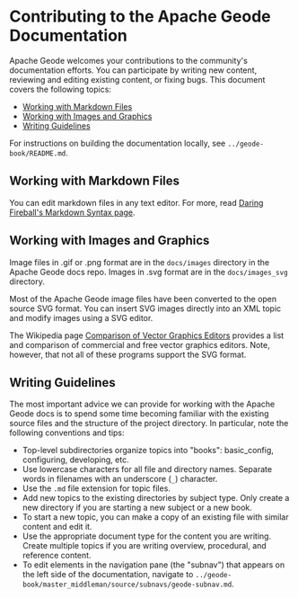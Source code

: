 <!--
Licensed to the Apache Software Foundation (ASF) under one or more
contributor license agreements.  See the NOTICE file distributed with
this work for additional information regarding copyright ownership.
The ASF licenses this file to You under the Apache License, Version 2.0
(the "License"); you may not use this file except in compliance with
the License.  You may obtain a copy of the License at

     http://www.apache.org/licenses/LICENSE-2.0

Unless required by applicable law or agreed to in writing, software
distributed under the License is distributed on an "AS IS" BASIS,
WITHOUT WARRANTIES OR CONDITIONS OF ANY KIND, either express or implied.
See the License for the specific language governing permissions and
limitations under the License.
-->

# Contributing to the Apache Geode Documentation

Apache Geode welcomes your contributions to the community's documentation efforts. You can participate by writing new content, reviewing and editing existing content, or fixing bugs. This document covers the following topics:

- [Working with Markdown Files](#working-with-markdown-files)
- [Working with Images and Graphics](#working-with-images-and-graphics)
- [Writing Guidelines](#writing-guidelines)

For instructions on building the documentation locally, see `../geode-book/README.md`.

## Working with Markdown Files

You can edit markdown files in any text editor. For more, read [Daring Fireball's Markdown Syntax page](https://daringfireball.net/projects/markdown/syntax).

## Working with Images and Graphics

Image files in .gif or .png format are in the `docs/images` directory in the Apache Geode docs repo. Images in .svg format are in the `docs/images_svg` directory.

Most of the Apache Geode image files have been converted to the open source SVG format. You can insert SVG images directly into an XML topic and modify images using a SVG editor.

The Wikipedia page [Comparison of Vector Graphics Editors](http://en.wikipedia.org/wiki/Comparison_of_vector_graphics_editors) provides a list and comparison of commercial and free vector graphics editors. Note, however, that not all of these programs support the SVG format.

## Writing Guidelines

The most important advice we can provide for working with the Apache Geode docs is to spend some time becoming familiar with the existing source files and the structure of the project directory. In particular, note the following conventions and tips:

- Top-level subdirectories organize topics into "books": basic_config, configuring, developing, etc.
- Use lowercase characters for all file and directory names. Separate words in filenames with an underscore (`_`) character.
- Use the `.md` file extension for topic files.
- Add new topics to the existing directories by subject type. Only create a new directory if you are starting a new subject or a new book.
- To start a new topic, you can make a copy of an existing file with similar content and edit it.
- Use the appropriate document type for the content you are writing. Create multiple topics if you are writing overview, procedural, and reference content.
- To edit elements in the navigation pane (the "subnav") that appears on the left side of the documentation, navigate to `../geode-book/master_middleman/source/subnavs/geode-subnav.md`.
